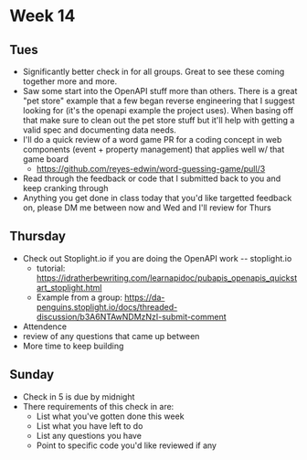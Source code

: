 # Week 14
## Tues
- Significantly better check in for all groups. Great to see these coming together more and more.
- Saw some start into the OpenAPI stuff more than others. There is a great "pet store" example that a few began reverse engineering that I suggest looking for (it's the openapi example the project uses). When basing off that make sure to clean out the pet store stuff but it'll help with getting a valid spec and documenting data needs.
- I'll do a quick review of a word game PR for a coding concept in web components (event + property management) that applies well w/ that game board
  - https://github.com/reyes-edwin/word-guessing-game/pull/3
- Read through the feedback or code that I submitted back to you and keep cranking through
- Anything you get done in class today that you'd like targetted feedback on, please DM me between now and Wed and I'll review for Thurs

## Thursday
- Check out Stoplight.io if you are doing the OpenAPI work -- stoplight.io
  - tutorial: https://idratherbewriting.com/learnapidoc/pubapis_openapis_quickstart_stoplight.html
  - Example from a group: https://da-penguins.stoplight.io/docs/threaded-discussion/b3A6NTAwNDMzNzI-submit-comment
- Attendence
- review of any questions that came up between
- More time to keep building

## Sunday
- Check in 5 is due by midnight
- There requirements of this check in are:
  - List what you've gotten done this week
  - List what you have left to do
  - List any questions you have
  - Point to specific code you'd like reviewed if any

